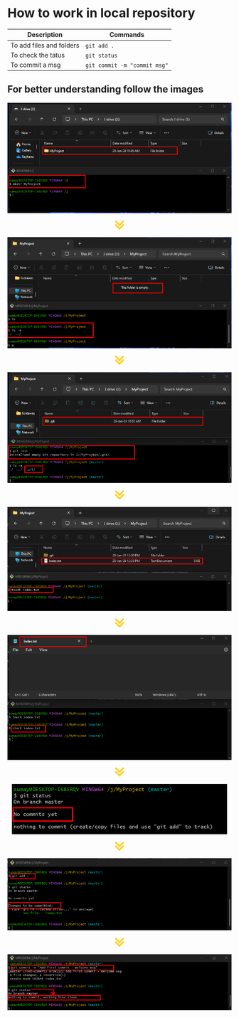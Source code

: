 # How to work in local repository

 Description                                                                                   | Commands                                                                                                         |
| ------------------------------------------------------------------------------------- | -------------------------------------------------------------------------------------------------------------- |
|To add files and folders                                                                     |`git add . `                                                                               |
|To check the tatus                                                                      |`git status`                                                                        |
|To commit a msg      |`git commit -m "commit msg"`|

## For better understanding follow the images

![new-folder-created][folderCreate]
<div align="center">
    <img src="images/arrow-down.png" alt="below-arrow" width="20px">
<div>

![checking-folder-contents][checkFolder_files]
<div align="center">
    <img src="images/arrow-down.png" alt="below-arrow" width="20px">
<div>

![initialized-new-git-repository][gitInit]
<div align="center">
    <img src="images/arrow-down.png" alt="below-arrow" width="20px">
<div>

![new-file-created][fileCreate]
<div align="center">
    <img src="images/arrow-down.png" alt="below-arrow" width="20px">
<div>

![open-file-in-notepad][fileOpenInNotepad]
<div align="center">
    <img src="images/arrow-down.png" alt="below-arrow" width="20px">
<div>

![check-status][checkStatus]
<div align="center">
    <img src="images/arrow-down.png" alt="below-arrow" width="20px">
<div>

![add-contents-in-file][gitAdd]
<div align="center">
    <img src="images/arrow-down.png" alt="below-arrow" width="20px">
<div>

![write-the-first-commit][gitCommit]


<!-- all links are here -->
[folderCreate]: images/create_folder.png
[checkFolder_files]: images/check_folder.png
[gitInit]: images/git_initialized.png
[fileCreate]: images/create_file.png
[fileOpenInNotepad]: images/open_file_in_notepad.png
[checkStatus]: images/git_status.png
[editFile]: images/file_edit.png
[gitAdd]: images/git_add.png
[gitCommit]: images/git_commit.png
